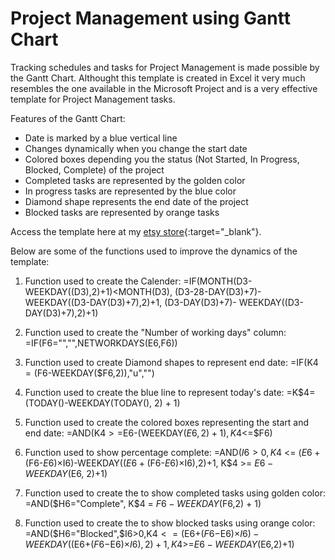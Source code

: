 # Project Management using Gantt Chart

Tracking schedules and tasks for Project Management is made possible by the Gantt Chart. Althought this template is created in Excel it very much resembles the one available 
in the Microsoft Project and is a very effective template for Project Management tasks. 

Features of the Gantt Chart:
- Date is marked by a blue vertical line
- Changes dynamically when you change the start date
- Colored boxes depending you the status (Not Started, In Progress, Blocked, Complete) of the project
- Completed tasks are represented by the golden color
- In progress tasks are represented by the blue  color
- Diamond shape represents the end date of the project
- Blocked tasks are represented by orange tasks

Access the template here at my [etsy store](https://www.etsy.com/in-en/listing/1384860117/project-management-using-gantt-chart?click_key=71eea469eded402a7b358b8f6a2113f63f878f60%3A1384860117&click_sum=dc5dcb9f&ref=shop_home_active_1&clickFromShopCard=1){:target="_blank"}.

Below are some of the functions used to improve the dynamics of the template:
1. Function used to create the Calender:
=IF(MONTH(D3-WEEKDAY((D3),2)+1)<MONTH(D3), (D3-28-DAY(D3)+7)- WEEKDAY((D3-DAY(D3)+7),2)+1, (D3-DAY(D3)+7)- WEEKDAY((D3-DAY(D3)+7),2)+1)

2. Function used to create the "Number of working days" column:
=IF(F6="","",NETWORKDAYS(E6,F6))

3. Function used to create Diamond shapes to represent end date:
=IF(K$4=($F6-WEEKDAY($F6,2)),"u","")

4. Function used to create the blue line to represent today's date:
=K$4=(TODAY()-WEEKDAY(TODAY(), 2) + 1)

5. Function used to create the colored boxes representing the start and end date:
=AND(K$4>=$E6-(WEEKDAY($E6, 2)+1),K$4<=$F6)

6. Function used to show percentage complete:
=AND($I6>0, K$4 <= ($E6+($F6-$E6)×$I6)-WEEKDAY(($E6+($F6-$E6)×$I6),2)+1, K$4 >= $E6-WEEKDAY($E6, 2)+1)

7. Function used to create the to show completed tasks using golden color:
=AND($H6="Complete", K$4 = $F6 - WEEKDAY($F6,2) + 1)

8. Function used to create the to show blocked tasks using orange color:
=AND($H6="Blocked",$I6>0,K$4<=($E6+($F6-$E6)×$I6)-WEEKDAY(($E6+($F6-$E6)×$I6),2)+1,K$4>=$E6-WEEKDAY($E6,2)+1)
